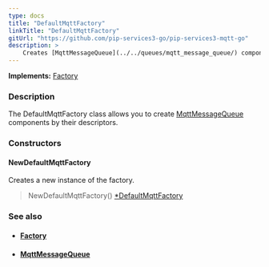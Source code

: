 ```yaml
---
type: docs
title: "DefaultMqttFactory"
linkTitle: "DefaultMqttFactory"
gitUrl: "https://github.com/pip-services3-go/pip-services3-mqtt-go"
description: > 
    Creates [MqttMessageQueue](../../queues/mqtt_message_queue/) components by their descriptors.
---
```


**Implements:** [Factory](../../../components/build/factory)

### Description

The DefaultMqttFactory class allows you to create [MqttMessageQueue](../../queues/mqtt_message_queue/) components by their descriptors.

### Constructors

#### NewDefaultMqttFactory
Creates a new instance of the factory.

> NewDefaultMqttFactory() [*DefaultMqttFactory]()


### See also
- #### [Factory](../../../components/build/factory)
- #### [MqttMessageQueue](../../queues/mqtt_message_queue/)

